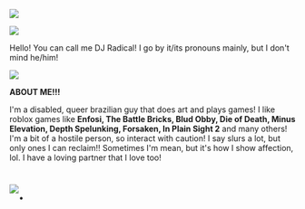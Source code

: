 ![](https://i.postimg.cc/7hTYpFBg/76f7f775.gif)

![](https://i.postimg.cc/9MCWBNWV/b0f7aa34.gif)

Hello! You can call me DJ Radical! I go by it/its pronouns mainly, but I don't mind he/him!

![](https://i.postimg.cc/9MCWBNWV/b0f7aa34.gif)

**ABOUT ME!!!**

I'm a disabled, queer brazilian guy that does art and plays games! I like roblox games like **Enfosi, The Battle Bricks, Blud Obby, Die of Death, Minus Elevation, Depth Spelunking, Forsaken, In Plain Sight 2** and many others! I'm a bit of a hostile person, so interact with caution! I say slurs a lot, but only ones I can reclaim!! Sometimes I'm mean, but it's how I show affection, lol. I have a loving partner that I love too!

# ![.](https://i.postimg.cc/XqD44j97/31198496.gif)
